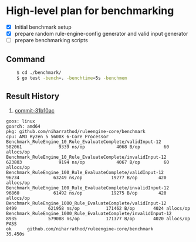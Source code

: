 # High-level plan for benchmarking

- [X] Initial benchmark setup
- [X] prepare random rule-engine-config generator and valid input generator
- [ ] prepare benchmarking scripts

## Command

```bash
    $ cd ./benchmark/
    $ go test -bench=. -benchtime=5s -benchmem
```

## Result History

1. [commit-31b10ac](https://github.com/niharrathod/ruleengine-core/tree/31b10acc10f4bb157b21ca66d93894234f1738f4)
```
goos: linux
goarch: amd64
pkg: github.com/niharrathod/ruleengine-core/benchmark
cpu: AMD Ryzen 5 5600X 6-Core Processor             
Benchmark_RuleEngine_10_Rule_EvaluateComplete/validInput-12               582061              9339 ns/op            4068 B/op         60 allocs/op
Benchmark_RuleEngine_10_Rule_EvaluateComplete/invalidInput-12             623803              9194 ns/op            4067 B/op         60 allocs/op
Benchmark_RuleEngine_100_Rule_EvaluateComplete/validInput-12               96234             63249 ns/op           19277 B/op        420 allocs/op
Benchmark_RuleEngine_100_Rule_EvaluateComplete/invalidInput-12             96860             61492 ns/op           19275 B/op        420 allocs/op
Benchmark_RuleEngine_1000_Rule_EvaluateComplete/validInput-12               8499            621958 ns/op          171462 B/op       4024 allocs/op
Benchmark_RuleEngine_1000_Rule_EvaluateComplete/invalidInput-12             8935            579088 ns/op          171377 B/op       4020 allocs/op
PASS
ok      github.com/niharrathod/ruleengine-core/benchmark        35.450s
```
